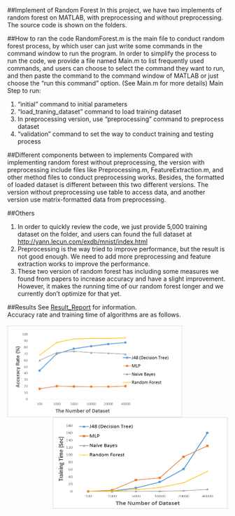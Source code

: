 ##Implement of Random Forest
In this project, we have two implements of random forest on MATLAB, with preprocessing and without preprocessing. The source code is shown on the folders. 

##How to ran the code
RandomForest.m is the main file to conduct random forest process, by which user can just write some commands in the command window to run the program. In order to simplify the process to run the code, we provide a file named Main.m to list frequently used commands, and users can choose to select the command they want to run, and then paste the command to the command window of MATLAB or just choose the “run this command” option. (See Main.m for more details)
Main Step to run: 
1)	“initial” command to initial parameters
2)	“load_traning_dataset” command to load training dataset
3)	In preprocessing version, use “preprocessing” command to preprocess dataset
4)	“validation” command to set the way to conduct training and testing process

##Different components between to implements
Compared with implementing random forest without preprocessing, the version with preprocessing include files like Preprocessing.m, FeatureExtraction.m, and other method files to conduct preprocessing works. Besides, the formatted of loaded dataset is different between this two different versions. The version without preprocessing use table to access data, and another version use matrix-formatted data from preprocessing.

##Others
1.	In order to quickly review the code, we just provide 5,000 training dataset on the folder, and users can found the full dataset at http://yann.lecun.com/exdb/mnist/index.html
2.	Preprocessing is the way tried to improve performance, but the result is not good enough. We need to add more preprocessing and feature extraction works to improve the performance.
3.	These two version of random forest has including some measures we found from papers to increase accuracy and have a slight improvement. However, it makes the running time of our random forest longer and we currently don’t optimize for that yet.

##Results
See <a href="https://github.com/chc2212/Classification-of-handwritten-digits/blob/master/Final%20Report.pdf">Result_Report</a> for information.<br>
Accuracy rate and training time of algorithms are as follows.<br><br>
<img src="https://github.com/chc2212/Classification-of-handwritten-digits/blob/master/pic1.png" align="left" height="209" width="400" ><img src="https://github.com/chc2212/Classification-of-handwritten-digits/blob/master/pic2.png" align="right" height="209" width="400" >



